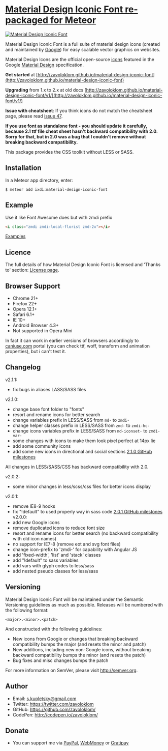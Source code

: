 


# [Material Design Iconic Font re-packaged for Meteor](http://zavoloklom.github.io/material-design-iconic-font)

[![Material Design Iconic Font](http://zavoloklom.github.io/material-design-iconic-font/img/Material-Design-Iconic-Font.png)](http://zavoloklom.github.io/material-design-iconic-font/)

Material Design Iconic Font is a full suite of material design icons (created and maintained by [Google](https://github.com/google/material-design-icons)) for easy scalable vector graphics on websites.

Material Design Icons are the official open-source [icons](http://www.google.com/design/spec/resources/sticker-sheets.html#sticker-sheets-components) featured in the Google [Material Design](http://www.google.com/design/spec) specification.

**Get started** at [http://zavoloklom.github.io/material-design-iconic-font](http://zavoloklom.github.io/material-design-iconic-font)

**Upgrading** from 1.x to 2.x at old docs [http://zavoloklom.github.io/material-design-iconic-font/v1/](http://zavoloklom.github.io/material-design-iconic-font/v1/)

**Issue with cheatsheet**: If you think icons do not match the cheatsheet page, please read [issue 47](https://github.com/zavoloklom/material-design-iconic-font/issues/47).

**If you use font as standalone font - you should update it carefully, because 2.1 ttf file cheat sheet hasn't backward compatibility with 2.0. Sorry for that, but in 2.0 was a bug that I couldn't remove without breaking backward compatibility.**

This package provides the CSS toolkit without LESS or SASS.

## Installation

In a Meteor app directory, enter:

```
$ meteor add ixdi:material-design-iconic-font
```

## Example

Use it like Font Awesome does but with zmdi prefix

```html
<i class="zmdi zmdi-local-florist zmd-2x"></i>
```

[Examples](http://zavoloklom.github.io/material-design-iconic-font/examples.html)

## Licence

The full details of how Material Design Iconic Font is licensed and 'Thanks to' section: [License page](http://zavoloklom.github.io/material-design-iconic-font/license.html).

## Browser Support
- Chrome 21+
- Firefox 22+
- Opera 12.1+
- Safari 6.1+
- IE 10+
- Android Browser 4.3+
- Not supported in Opera Mini

In fact it can work in earlier versions of browsers accordingly to [caniuse.com](http://caniuse.com/) portal (you can check ttf, woff, transform and animation properties), but i can't test it.

## Changelog
v2.1.1:
- fix bugs in aliases LASS/SASS files

v2.1.0:
- change base font folder to "fonts"
- resort and rename icons for better search
- change variables prefix in LESS/SASS from ```md-``` to ```zmdi-```
- change helper classes prefix in LESS/SASS from ```zmd-``` to ```zmdi-hc-```
- change icons variables prefix in LESS/SASS from ```md-iconset-``` to ```zmdi-var-```
- some changes with icons to make them look pixel perfect at 14px lie
- add some community icons
- add some new icons in directional and social sections
[2.1.0 GitHub milestones](https://github.com/zavoloklom/material-design-iconic-font/issues?milestone=4&page=1&state=closed)

All changes in LESS/SASS/CSS has backward compatibility with 2.0.

v2.0.2:
- some minor changes in less/scss/css files for better icons display

v2.0.1:
- remove IE8-9 hooks
- fix "!default" to used properly way in sass code
[2.0.1 GitHub milestones](https://github.com/zavoloklom/material-design-iconic-font/issues?milestone=2&page=1&state=closed)
v2.0.0:
- add new Google icons
- remove duplicated icons to reduce font size
- resort and rename icons for better search (no backward compatibility with old icon names)
- no support for IE7-8 (remove eot and svg font files)
- change icon-prefix to 'zmdi-' for capability with Angular JS
- add 'fixed-width', 'list' and 'stack' classes
- add "!default" to sass variables
- add vars with glyph codes to less/sass
- add nested pseudo classes for less/sass

## Versioning

Material Design Iconic Font will be maintained under the Semantic Versioning guidelines as much as possible. Releases will be numbered with the following format:

`<major>.<minor>.<patch>`

And constructed with the following guidelines:

* New icons from Google or changes that breaking backward compatibility bumps the major (and resets the minor and patch)
* New additions, including new non-Google icons, without breaking backward compatibility bumps the minor (and resets the patch)
* Bug fixes and misc changes bumps the patch

For more information on SemVer, please visit http://semver.org.

## Author
- Email: s.kupletsky@gmail.com
- Twitter: https://twitter.com/zavoloklom
- GitHub: https://github.com/zavoloklom/
- CodePen: http://codepen.io/zavoloklom/

## Donate
- You can support me via [PayPal](https://www.paypal.com/cgi-bin/webscr?cmd=_donations&business=s%2ekupletsky%40gmail%2ecom&lc=US&item_name=Material%20Design%20Iconic%20Font&currency_code=USD&bn=PP%2dDonationsBF%3abtn_donateCC_LG%2egif%3aNonHosted), [WebMoney](https://funding.webmoney.ru/material-design-iconic-font/donate) or [Gratipay](http://gratipay.com/zavoloklom/)

